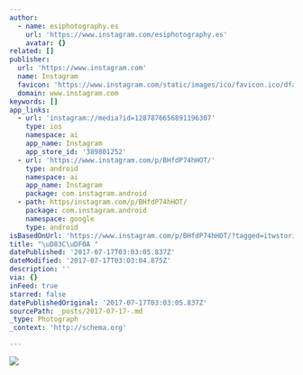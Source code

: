 ```yaml
---
author:
  - name: esiphotography.es
    url: 'https://www.instagram.com/esiphotography.es'
    avatar: {}
related: []
publisher:
  url: 'https://www.instagram.com'
  name: Instagram
  favicon: 'https://www.instagram.com/static/images/ico/favicon.ico/dfa85bb1fd63.ico'
  domain: www.instagram.com
keywords: []
app_links:
  - url: 'instagram://media?id=1287876656891196307'
    type: ios
    namespace: ai
    app_name: Instagram
    app_store_id: '389801252'
  - url: 'https://www.instagram.com/p/BHfdP74hHOT/'
    type: android
    namespace: ai
    app_name: Instagram
    package: com.instagram.android
  - path: https/instagram.com/p/BHfdP74hHOT/
    package: com.instagram.android
    namespace: google
    type: android
isBasedOnUrl: 'https://www.instagram.com/p/BHfdP74hHOT/?tagged=itwstories'
title: "\uD83C\uDF0A "
datePublished: '2017-07-17T03:03:05.837Z'
dateModified: '2017-07-17T03:03:04.875Z'
description: ''
via: {}
inFeed: true
starred: false
datePublishedOriginal: '2017-07-17T03:03:05.837Z'
sourcePath: _posts/2017-07-17-.md
_type: Photograph
_context: 'http://schema.org'

---
```

![](https://imgflo.herokuapp.com/graph/2b2431f8e7ba7b0/72209a2b8848505b6230ba8615e4e596/croprotate.jpg?cropheight=432&cropwidth=640&degrees=0&input=https%3A%2F%2Fscontent.cdninstagram.com%2Ft51.2885-15%2Fs640x640%2Fsh0.08%2Fe35%2F13556986_1647517678903323_1097992671_n.jpg&x=0&y=104)